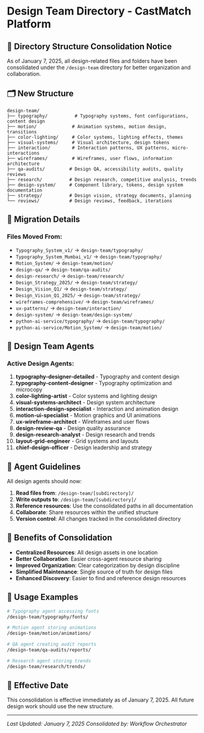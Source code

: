 # Design Team Directory - CastMatch Platform

## 📁 Directory Structure Consolidation Notice

As of January 7, 2025, all design-related files and folders have been consolidated under the `/design-team` directory for better organization and collaboration.

## 🗂️ New Structure

```
design-team/
├── typography/          # Typography systems, font configurations, content design
├── motion/             # Animation systems, motion design, transitions
├── color-lighting/     # Color systems, lighting effects, themes
├── visual-systems/     # Visual architecture, design tokens
├── interaction/        # Interaction patterns, UX patterns, micro-interactions
├── wireframes/         # Wireframes, user flows, information architecture
├── qa-audits/         # Design QA, accessibility audits, quality reviews
├── research/          # Design research, competitive analysis, trends
├── design-system/     # Component library, tokens, design system documentation
├── strategy/          # Design vision, strategy documents, planning
└── reviews/           # Design reviews, feedback, iterations
```

## 🔄 Migration Details

### Files Moved From:
- `Typography_System_v1/` → `design-team/typography/`
- `Typography_System_Mumbai_v1/` → `design-team/typography/`
- `Motion_System/` → `design-team/motion/`
- `design-qa/` → `design-team/qa-audits/`
- `design-research/` → `design-team/research/`
- `Design_Strategy_2025/` → `design-team/strategy/`
- `Design_Vision_Q1/` → `design-team/strategy/`
- `Design_Vision_Q1_2025/` → `design-team/strategy/`
- `wireframes-comprehensive/` → `design-team/wireframes/`
- `ux-patterns/` → `design-team/interaction/`
- `design-system/` → `design-team/design-system/`
- `python-ai-service/typography/` → `design-team/typography/`
- `python-ai-service/Motion_System/` → `design-team/motion/`

## 👥 Design Team Agents

### Active Design Agents:
1. **typography-designer-detailed** - Typography and content design
2. **typography-content-designer** - Typography optimization and microcopy
3. **color-lighting-artist** - Color systems and lighting design
4. **visual-systems-architect** - Design system architecture
5. **interaction-design-specialist** - Interaction and animation design
6. **motion-ui-specialist** - Motion graphics and UI animations
7. **ux-wireframe-architect** - Wireframes and user flows
8. **design-review-qa** - Design quality assurance
9. **design-research-analyst** - Design research and trends
10. **layout-grid-engineer** - Grid systems and layouts
11. **chief-design-officer** - Design leadership and strategy

## 📝 Agent Guidelines

All design agents should now:
1. **Read files from**: `/design-team/[subdirectory]/`
2. **Write outputs to**: `/design-team/[subdirectory]/`
3. **Reference resources**: Use the consolidated paths in all documentation
4. **Collaborate**: Share resources within the unified structure
5. **Version control**: All changes tracked in the consolidated directory

## 🎯 Benefits of Consolidation

- **Centralized Resources**: All design assets in one location
- **Better Collaboration**: Easier cross-agent resource sharing
- **Improved Organization**: Clear categorization by design discipline
- **Simplified Maintenance**: Single source of truth for design files
- **Enhanced Discovery**: Easier to find and reference design resources

## 🔧 Usage Examples

```bash
# Typography agent accessing fonts
/design-team/typography/fonts/

# Motion agent storing animations
/design-team/motion/animations/

# QA agent creating audit reports
/design-team/qa-audits/reports/

# Research agent storing trends
/design-team/research/trends/
```

## 📅 Effective Date

This consolidation is effective immediately as of January 7, 2025. All future design work should use the new structure.

---

*Last Updated: January 7, 2025*
*Consolidated by: Workflow Orchestrator*